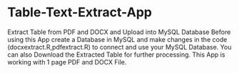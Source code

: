 # Table-Text-Extract-App
Extract Table from PDF and DOCX and Upload into MySQL Database
Before using this App create a Database in MySQL and make changes in the code (docxextract.R,pdfextract.R) to connect and use your MySQL Database.
You can also Download the Extracted Table for further processing.
This App is working with 1 page PDF and DOCX File.

